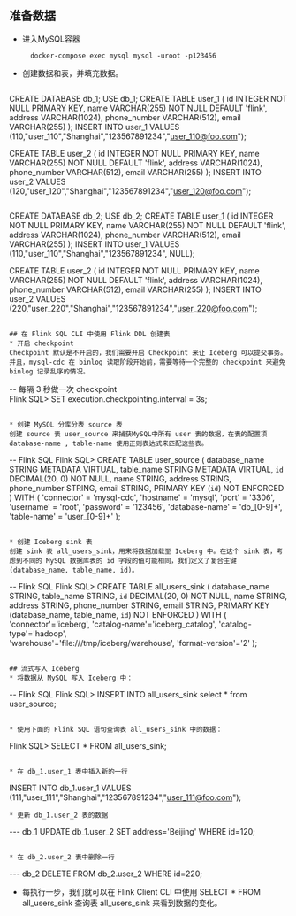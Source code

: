 ## 准备数据
* 进入MySQL容器
  ```
    docker-compose exec mysql mysql -uroot -p123456
  ```
* 创建数据和表，并填充数据。 
  ```
 CREATE DATABASE db_1;
 USE db_1;
 CREATE TABLE user_1 (
   id INTEGER NOT NULL PRIMARY KEY,
   name VARCHAR(255) NOT NULL DEFAULT 'flink',
   address VARCHAR(1024),
   phone_number VARCHAR(512),
   email VARCHAR(255)
 );
 INSERT INTO user_1 VALUES (110,"user_110","Shanghai","123567891234","user_110@foo.com");

 CREATE TABLE user_2 (
   id INTEGER NOT NULL PRIMARY KEY,
   name VARCHAR(255) NOT NULL DEFAULT 'flink',
   address VARCHAR(1024),
   phone_number VARCHAR(512),
   email VARCHAR(255)
 );
INSERT INTO user_2 VALUES (120,"user_120","Shanghai","123567891234","user_120@foo.com");
  ```

```
CREATE DATABASE db_2;
USE db_2;
CREATE TABLE user_1 (
  id INTEGER NOT NULL PRIMARY KEY,
  name VARCHAR(255) NOT NULL DEFAULT 'flink',
  address VARCHAR(1024),
  phone_number VARCHAR(512),
  email VARCHAR(255)
);
INSERT INTO user_1 VALUES (110,"user_110","Shanghai","123567891234", NULL);

CREATE TABLE user_2 (
  id INTEGER NOT NULL PRIMARY KEY,
  name VARCHAR(255) NOT NULL DEFAULT 'flink',
  address VARCHAR(1024),
  phone_number VARCHAR(512),
  email VARCHAR(255)
);
INSERT INTO user_2 VALUES (220,"user_220","Shanghai","123567891234","user_220@foo.com");
```

## 在 Flink SQL CLI 中使用 Flink DDL 创建表
* 开启 checkpoint
Checkpoint 默认是不开启的，我们需要开启 Checkpoint 来让 Iceberg 可以提交事务。并且，mysql-cdc 在 binlog 读取阶段开始前，需要等待一个完整的 checkpoint 来避免 binlog 记录乱序的情况。
```
-- 每隔 3 秒做一次 checkpoint                 
Flink SQL> SET execution.checkpointing.interval = 3s;
```

* 创建 MySQL 分库分表 source 表
创建 source 表 user_source 来捕获MySQL中所有 user 表的数据，在表的配置项 database-name , table-name 使用正则表达式来匹配这些表。
```
-- Flink SQL
Flink SQL> CREATE TABLE user_source (
    database_name STRING METADATA VIRTUAL,
    table_name STRING METADATA VIRTUAL,
    `id` DECIMAL(20, 0) NOT NULL,
    name STRING,
    address STRING,
    phone_number STRING,
    email STRING,
    PRIMARY KEY (`id`) NOT ENFORCED
  ) WITH (
    'connector' = 'mysql-cdc',
    'hostname' = 'mysql',
    'port' = '3306',
    'username' = 'root',
    'password' = '123456',
    'database-name' = 'db_[0-9]+',
    'table-name' = 'user_[0-9]+'
  );
```

* 创建 Iceberg sink 表
创建 sink 表 all_users_sink，用来将数据加载至 Iceberg 中。在这个 sink 表，考虑到不同的 MySQL 数据库表的 id 字段的值可能相同，我们定义了复合主键 (database_name, table_name, id)。
```
-- Flink SQL
Flink SQL> CREATE TABLE all_users_sink (
    database_name STRING,
    table_name    STRING,
    `id`          DECIMAL(20, 0) NOT NULL,
    name          STRING,
    address       STRING,
    phone_number  STRING,
    email         STRING,
    PRIMARY KEY (database_name, table_name, `id`) NOT ENFORCED
  ) WITH (
    'connector'='iceberg',
    'catalog-name'='iceberg_catalog',
    'catalog-type'='hadoop',  
    'warehouse'='file:///tmp/iceberg/warehouse',
    'format-version'='2'
  );
```

## 流式写入 Iceberg
* 将数据从 MySQL 写入 Iceberg 中：
```
-- Flink SQL
Flink SQL> INSERT INTO all_users_sink select * from user_source;
```

* 使用下面的 Flink SQL 语句查询表 all_users_sink 中的数据：
```
Flink SQL> SELECT * FROM all_users_sink;
```

* 在 db_1.user_1 表中插入新的一行
```
INSERT INTO db_1.user_1 VALUES (111,"user_111","Shanghai","123567891234","user_111@foo.com");
```
* 更新 db_1.user_2 表的数据
```
--- db_1
UPDATE db_1.user_2 SET address='Beijing' WHERE id=120;
```

* 在 db_2.user_2 表中删除一行
```
--- db_2
DELETE FROM db_2.user_2 WHERE id=220;

* 每执行一步，我们就可以在 Flink Client CLI 中使用 SELECT * FROM all_users_sink 查询表 all_users_sink 来看到数据的变化。
```
